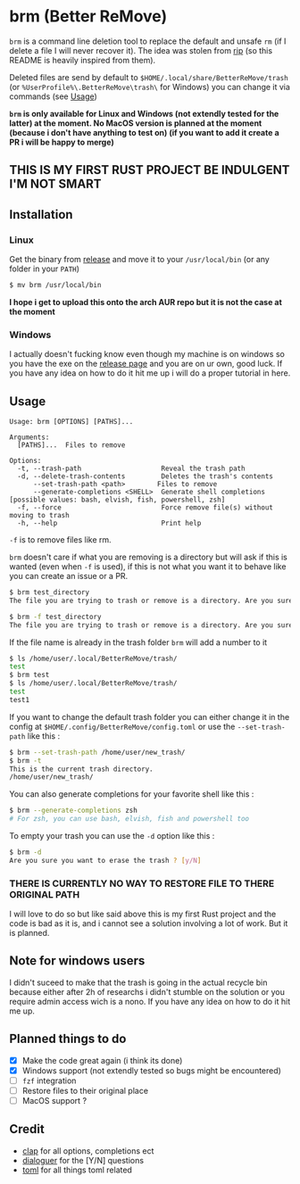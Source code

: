 # brm (Better ReMove)
`brm` is a command line deletion tool to replace the default and unsafe `rm` (if I delete a file I will never recover it).
The idea was stolen from [rip](https://github.com/nivekuil/rip) (so this README is heavily inspired from them).

Deleted files are send by default to `$HOME/.local/share/BetterReMove/trash` (or `%UserProfile%\.BetterReMove\trash\` for Windows) you can change it via commands (see [Usage](https://github.com/Nissyaniss/BetterReMove#usage))

**`brm` is only available for Linux and Windows (not extendly tested for the latter) at the moment. No MacOS version is planned at the moment (because i don't have anything to test on) (if you want to add it create a PR i will be happy to merge)**

## THIS IS MY FIRST RUST PROJECT BE INDULGENT I'M NOT SMART

## Installation

### Linux

Get the binary from [release](https://github.com/Nissyaniss/BetterReMove/releases) and move it to your `/usr/local/bin` (or any folder in your `PATH`)
```bash
$ mv brm /usr/local/bin
```

**I hope i get to upload this onto the arch AUR repo but it is not the case at the moment**

### Windows

I actually doesn't fucking know even though my machine is on windows so you have the exe on the [release page](https://github.com/Nissyaniss/BetterReMove/releases) and you are on ur own, good luck. If you have any idea on how to do it hit me up i will do a proper tutorial in here.

## Usage

```text
Usage: brm [OPTIONS] [PATHS]...

Arguments:
  [PATHS]...  Files to remove

Options:
  -t, --trash-path                    Reveal the trash path
  -d, --delete-trash-contents         Deletes the trash's contents
      --set-trash-path <path>        Files to remove
      --generate-completions <SHELL>  Generate shell completions [possible values: bash, elvish, fish, powershell, zsh]
  -f, --force                         Force remove file(s) without moving to trash
  -h, --help                          Print help
```

`-f` is to remove files like rm.

`brm` doesn't care if what you are removing is a directory but will ask if this is wanted (even when `-f` is used), if this is not what you want it to behave like you can create an issue or a PR.

```bash
$ brm test_directory
The file you are trying to trash or remove is a directory. Are you sure ? [y/N]
```

```bash
$ brm -f test_directory
The file you are trying to trash or remove is a directory. Are you sure ? [y/N]
```

If the file name is already in the trash folder `brm` will add a number to it
```bash
$ ls /home/user/.local/BetterReMove/trash/
test
$ brm test
$ ls /home/user/.local/BetterReMove/trash/
test
test1
```

If you want to change the default trash folder you can either change it in the config at `$HOME/.config/BetterReMove/config.toml` or use the `--set-trash-path` like this :

```bash
$ brm --set-trash-path /home/user/new_trash/
$ brm -t
This is the current trash directory.
/home/user/new_trash/
```

You can also generate completions for your favorite shell like this :
```bash
$ brm --generate-completions zsh
# For zsh, you can use bash, elvish, fish and powershell too
```

To empty your trash you can use the `-d` option like this :
```bash
$ brm -d
Are you sure you want to erase the trash ? [y/N]
```

### THERE IS CURRENTLY NO WAY TO RESTORE FILE TO THERE ORIGINAL PATH

I will love to do so but like said above this is my first Rust project and the code is bad as it is, and i cannot see a solution involving a lot of work. But it is planned.

## Note for windows users

I didn't suceed to make that the trash is going in the actual recycle bin because either after 2h of researchs i didn't stumble on the solution or you require admin access wich is a nono. If you have any idea on how to do it hit me up.

## Planned things to do

- [x] Make the code great again (i think its done)
- [x] Windows support (not extendly tested so bugs might be encountered)
- [ ] `fzf` integration
- [ ] Restore files to their original place
- [ ] MacOS support ?

## Credit

- [clap](https://github.com/clap-rs/clap) for all options, completions ect
- [dialoguer](https://github.com/console-rs/dialoguer) for the [Y/N] questions
- [toml](https://github.com/toml-rs/toml) for all things toml related
